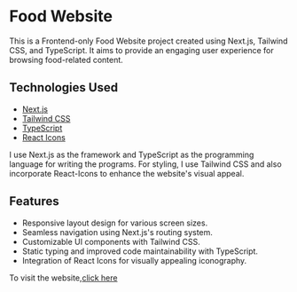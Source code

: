  # Food Website

This is a Frontend-only Food Website project created using Next.js, Tailwind CSS, and TypeScript. It aims to provide an engaging user experience for browsing food-related content.

## Technologies Used

- [Next.js]("https://nextjs.org/blog/next-14-2")
- [Tailwind CSS]("https://tailwindcss.com/")
- [TypeScript]("https://www.typescriptlang.org/")
- [React Icons]("https://react-icons.github.io/react-icons/")

I use Next.js as the framework and TypeScript as the programming language for writing the programs. For styling,
I use Tailwind CSS and also incorporate React-Icons to enhance the website's visual appeal.

## Features

- Responsive layout design for various screen sizes.
- Seamless navigation using Next.js's routing system.
- Customizable UI components with Tailwind CSS.
- Static typing and improved code maintainability with TypeScript.
- Integration of React Icons for visually appealing iconography.

To visit the website,[click here]("https://shahmir-food-website.vercel.app/")
